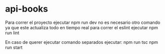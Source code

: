 # api-books
Para correr el proyecto ejecutar npm run dev no es necesario otro comando ya que este actualiza todo en tiempo real
para correr el eslint ejecutar npm run lint

En caso de querer ejecutar comando separados ejecutar:
npm run tsc
npm run start
